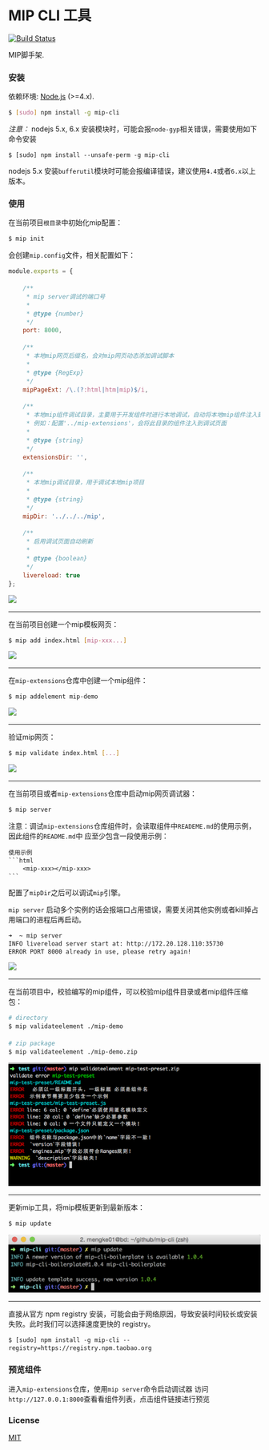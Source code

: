 # MIP CLI 工具

[![Build Status](https://travis-ci.org/mipengine/mip-cli.svg?branch=master)](https://travis-ci.org/mipengine/mip-cli)

MIP脚手架.

### 安装

依赖环境: [Node.js](https://nodejs.org/en/) (>=4.x).

``` bash
$ [sudo] npm install -g mip-cli
```
*注意：*
nodejs 5.x, 6.x 安装模块时，可能会报`node-gyp`相关错误，需要使用如下命令安装

```
$ [sudo] npm install --unsafe-perm -g mip-cli
```
nodejs 5.x 安装`bufferutil`模块时可能会报编译错误，建议使用`4.4`或者`6.x`以上版本。

### 使用

在当前项目`根目录`中初始化mip配置：

``` bash
$ mip init
```
会创建`mip.config`文件，相关配置如下：

``` js
module.exports = {

    /**
     * mip server调试的端口号
     *
     * @type {number}
     */
    port: 8000,

    /**
     * 本地mip网页后缀名，会对mip网页动态添加调试脚本
     *
     * @type {RegExp}
     */
    mipPageExt: /\.(?:html|htm|mip)$/i,

    /**
     * 本地mip组件调试目录，主要用于开发组件时进行本地调试，自动将本地mip组件注入到当前访问的页面中
     * 例如：配置'../mip-extensions'，会将此目录的组件注入到调试页面
     *
     * @type {string}
     */
    extensionsDir: '',

    /**
     * 本地mip调试目录，用于调试本地mip项目
     *
     * @type {string}
     */
    mipDir: '../../../mip',

    /**
     * 启用调试页面自动刷新
     *
     * @type {boolean}
     */
    livereload: true
};
```

![](./example/mip-init.png)

----
在当前项目创建一个mip模板网页：

``` bash
$ mip add index.html [mip-xxx...]
```

![](./example/mip-add.png)

----
在`mip-extensions`仓库中创建一个mip组件：

``` bash
$ mip addelement mip-demo
```

![](./example/mip-addelement.png)

----
验证mip网页：

``` bash
$ mip validate index.html [...]
```

![](./example/mip-validate.png)

----
在当前项目或者`mip-extensions`仓库中启动mip网页调试器：

``` bash
$ mip server
```

注意：调试`mip-extensions`仓库组件时，会读取组件中`READEME.md`的使用示例，因此组件的`README.md`中
应至少包含一段使用示例：

    使用示例
    ```html
        <mip-xxx></mip-xxx>
    ```

配置了`mipDir`之后可以调试`mip`引擎。

`mip server` 启动多个实例的话会报端口占用错误，需要关闭其他实例或者kill掉占用端口的进程后再启动。

```
➜  ~ mip server
INFO livereload server start at: http://172.20.128.110:35730
ERROR PORT 8000 already in use, please retry again!
```

![](./example/mip-server.png)

----
在当前项目中，校验编写的mip组件，可以校验mip组件目录或者mip组件压缩包：

``` bash
# directory
$ mip validateelement ./mip-demo

# zip package
$ mip validateelement ./mip-demo.zip
```

![](./example/mip-validateelement.png)

----
更新mip工具，将mip模板更新到最新版本：

``` bash
$ mip update
```

![](./example/mip-update.png)

----

直接从官方 npm registry 安装，可能会由于网络原因，导致安装时间较长或安装失败。此时我们可以选择速度更快的 registry。

```
$ [sudo] npm install -g mip-cli --registry=https://registry.npm.taobao.org
```

### 预览组件

进入`mip-extensions`仓库，使用`mip server`命令启动调试器
访问` http://127.0.0.1:8000`查看看组件列表，点击组件链接进行预览

### License

[MIT](http://opensource.org/licenses/MIT)


